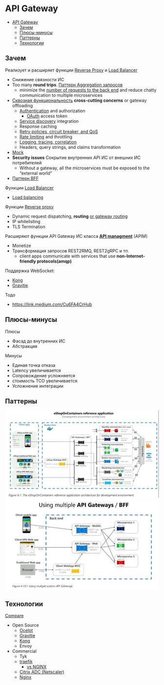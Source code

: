 
# API Gateway

- [API Gateway](#api-gateway)
  - [Зачем](#зачем)
  - [Плюсы-минусы](#плюсы-минусы)
  - [Паттерны](#паттерны)
  - [Технологии](#технологии)

## Зачем

Реализует и расширяет функции [Reverse Proxy](../arch/pattern/deployment/pattern.proxy.reverse.md) и [Load Balancer](../arch/pattern/deployment/load.balancing.md)

- Снижение связности ИС
- Too many __round trips__. [Паттерн Aggregation запросов](https://docs.microsoft.com/ru-ru/azure/architecture/patterns/gateway-aggregation)
  - minimize the [number of requests to the back end](https://docs.microsoft.com/ru-ru/dotnet/architecture/microservices/architect-microservice-container-applications/direct-client-to-microservice-communication-versus-the-api-gateway-pattern) and reduce chatty
communication to multiple microservices
- [Сквозная функциональность](https://docs.microsoft.com/ru-ru/azure/architecture/patterns/gateway-offloading) __cross-cutting concerns__ or gateway offloading  
  - [Authentication](https://konghq.com/learning-center/api-gateway/api-gateway-authentication) and authorization
    - [OAuth](../technology/protocols.integration/oauth.md) access token
  - [Service discovery](../arch/pattern/deployment/service.discovery.md) integration
  - Response caching
  - [Retry policies, circuit breaker, and QoS](../arch/pattern/fault.tolerance/pattern.failure.md)
  - [Rate limiting](../arch/pattern/performance/rate.limit.md) and throttling
  - [Logging, tracing, correlation](../arch/ability/observability.md)
  - Headers, query strings, and claims transformation
- [Mock](../arch/pattern/mock.md)
- __Security issues__ Сокрытие внутренних API ИС от внешних ИС потребителей
  - Without a gateway, all the microservices must be exposed to the “external world"
- [Паттерн BFF](../arch/pattern/integration/pattern.bff.md)

Функции [Load Balancer](../arch/pattern/deployment/load.balancing.md)

  - [Load balancing](../arch/pattern/deployment/load.balancing.md)

Функции [Reverse proxy](../arch/pattern/deployment/pattern.proxy.reverse.md)

  - Dynamic request dispatching, __routing__ [or gateway routing](https://docs.microsoft.com/ru-ru/azure/architecture/patterns/gateway-routing)
  - IP whitelisting
  - TLS Termination

Расширяют функции API Gateway ИС класса [__API managment__](api-managment.md) (APIM)

- Monetize
- Трансформация запросов REST2RMQ, REST2gRPC и тп.
  - client apps communicate with services that use __non-Internet-friendly protocols(amqp)__

Поддержка WebSocket:

- [Kong](../technology/middleware/api.gateway/gw.kong.md)
- [Gravitie](../technology/middleware/api.gateway/gw.gravitee.md)

Тодо
- https://link.medium.com/Cu6FA4CrHub

## Плюсы-минусы

Плюсы

- Фасад до внутренних ИС
- Абстракция

Минусы

- Единая точка отказа
- Latency увеличивается
- Сопровождение усложняется 
- стоимость ТСО увеличивается
- Усложнение интеграции

## Паттерны

![gw](/img/pattern/integration/api.gw.jpg)
![gw multi](/img/pattern/integration/api.gw.multi.jpg)

## Технологии

[Compare](https://www.techtarget.com/searchapparchitecture/feature/A-feature-rundown-of-6-popular-API-gateway-tools)

- Open Source
  - [Ocelot](https://medium.com/aspnetrun/building-ocelot-api-gateway-microservices-with-asp-net-core-and-docker-container-13f96026e86c)
  - [Gravitie](../technology/middleware/api.gateway/gw.gravitee.md)
  - [Kong](../technology/middleware/api.gateway/gw.kong.md)  
  - Envoy
- Commercial
  - Tyk
  - [traefik](../technology/middleware/api.gateway/gw.traefik.md)  
    - [vs NGINX](https://www.kubecost.com/kubernetes-devops-tools/traefik-vs-nginx/)
  - [Citrix ADC (Netscaler)](../technology/middleware/proxy/proxy.netscaler.md)
  - [Nginx](../technology/middleware/proxy/proxy.nginx.md)
